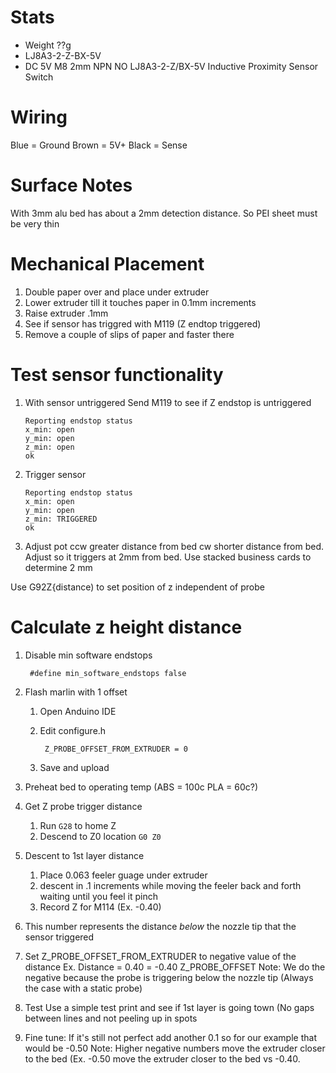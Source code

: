 # Stats
* Weight ??g
* LJ8A3-2-Z-BX-5V
* DC 5V M8 2mm NPN NO LJ8A3-2-Z/BX-5V Inductive Proximity Sensor Switch

# Wiring
Blue = Ground
Brown = 5V+
Black = Sense

# Surface Notes

With 3mm alu bed has about a 2mm detection distance.  So PEI sheet must be very thin

# Mechanical Placement
1. Double paper over and place under extruder
2. Lower extruder till it touches paper in 0.1mm increments
3. Raise extruder .1mm
4. See if sensor has triggred with M119 (Z endtop triggered)
5. Remove a couple of slips of paper and faster there

# Test sensor functionality
1. With sensor untriggered
    Send M119 to see if Z endstop is untriggered
    ```
    Reporting endstop status
    x_min: open
    y_min: open
    z_min: open
    ok
    ```

2. Trigger sensor
    ```
    Reporting endstop status
    x_min: open
    y_min: open
    z_min: TRIGGERED
    ok
    ```

3. Adjust pot ccw greater distance from bed cw shorter distance from bed.
Adjust so it triggers at 2mm from bed.  Use stacked business cards to determine 2 mm

Use G92Z{distance) to set position of z independent of probe

# Calculate z height distance
1. Disable min software endstops

        #define min_software_endstops false

2. Flash marlin with 1 offset
    1. Open Anduino IDE
    2. Edit configure.h
 
            Z_PROBE_OFFSET_FROM_EXTRUDER = 0
    3.  Save and upload
        
3. Preheat bed to operating temp (ABS = 100c PLA = 60c?)
4. Get Z probe trigger distance
    1. Run `G28` to home Z
    2. Descend to Z0 location `G0 Z0`
5. Descent to 1st layer distance
     1. Place 0.063 feeler guage under extruder
     2. descent in .1 increments while moving the feeler back and forth waiting until you feel it pinch
     3.  Record Z for M114 (Ex. -0.40)
6.  This number represents the distance *below* the nozzle tip that the sensor triggered
7. Set Z_PROBE_OFFSET_FROM_EXTRUDER to negative value of the distance Ex. Distance = 0.40 = -0.40 Z_PROBE_OFFSET
    Note: We do the negative because the probe is triggering below the nozzle tip (Always the case with a static probe)
8. Test
    Use a simple test print and see if 1st layer is going town (No gaps between lines and not peeling up in spots
9.  Fine tune: If it's still not perfect add another 0.1 so for our example that would be -0.50
    Note: Higher negative numbers move the extruder closer to the bed (Ex. -0.50 move the extruder closer to the bed vs -0.40. 
<!--stackedit_data:
eyJoaXN0b3J5IjpbMjg5NjU5MTMwLC0xNjIwNjE5ODIzLDUzND
E3NDI2OCwtMTk3MzYzNTUzMywtMTkwMjQzNDQyMCw1ODcxNTEy
MjhdfQ==
-->
